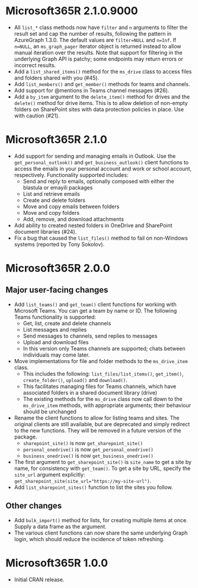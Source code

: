 # Microsoft365R 2.1.0.9000

- All `list_*` class methods now have `filter` and `n` arguments to filter the result set and cap the number of results, following the pattern in AzureGraph 1.3.0. The default values are `filter=NULL` and `n=Inf`. If `n=NULL`, an `ms_graph_pager` iterator object is returned instead to allow manual iteration over the results. Note that support for filtering in the underlying Graph API is patchy; some endpoints may return errors or incorrect results.
- Add a `list_shared_items()` method for the `ms_drive` class to access files and folders shared with you (#45).
- Add `list_members()` and `get_member()` methods for teams and channels.
- Add support for @mentions in Teams channel messages (#26).
- Add a `by_item` argument to the `delete_item()` method for drives and the `delete()` method for drive items. This is to allow deletion of non-empty folders on SharePoint sites with data protection policies in place. Use with caution (#21).

# Microsoft365R 2.1.0

- Add support for sending and managing emails in Outlook. Use the `get_personal_outlook()` and `get_business_outlook()` client functions to access the emails in your personal account and work or school account, respectively. Functionality supported includes:
  - Send and reply to emails, optionally composed with either the blastula or emayili packages
  - List and retrieve emails
  - Create and delete folders
  - Move and copy emails between folders
  - Move and copy folders
  - Add, remove, and download attachments
- Add ability to created nested folders in OneDrive and SharePoint document libraries (#24).
- Fix a bug that caused the `list_files()` method to fail on non-Windows systems (reported by Tony Sokolov).

# Microsoft365R 2.0.0

## Major user-facing changes

- Add `list_teams()` and `get_team()` client functions for working with Microsoft Teams. You can get a team by name or ID. The following Teams functionality is supported:
  - Get, list, create and delete channels
  - List messages and replies
  - Send messages to channels, send replies to messages
  - Upload and download files
  - In this version only Teams channels are supported; chats between individuals may come later.
- Move implementations for file and folder methods to the `ms_drive_item` class.
  - This includes the following: `list_files/list_items()`, `get_item()`, `create_folder()`, `upload()` and `download()`.
  - This facilitates managing files for Teams channels, which have associated folders in a shared document library (drive)
  - The existing methods for the `ms_drive` class now call down to the `ms_drive_item` methods, with appropriate arguments; their behaviour should be unchanged
- Rename the client functions to allow for listing teams and sites. The original clients are still available, but are deprecated and simply redirect to the new functions. They will be removed in a future version of the package.
  - `sharepoint_site()` is now `get_sharepoint_site()`
  - `personal_onedrive()` is now `get_personal_onedrive()`
  - `business_onedrive()` is now `get_business_onedrive()`
- The first argument to `get_sharepoint_site()` is `site_name` to get a site by name, for consistency with `get_team()`. To get a site by URL, specify the `site_url` argument explicitly: `get_sharepoint_site(site_url="https://my-site-url")`.
- Add `list_sharepoint_sites()` function to list the sites you follow.

## Other changes

- Add `bulk_import()` method for lists, for creating multiple items at once. Supply a data frame as the argument.
- The various client functions can now share the same underlying Graph login, which should reduce the incidence of token refreshing.

# Microsoft365R 1.0.0

- Initial CRAN release.
